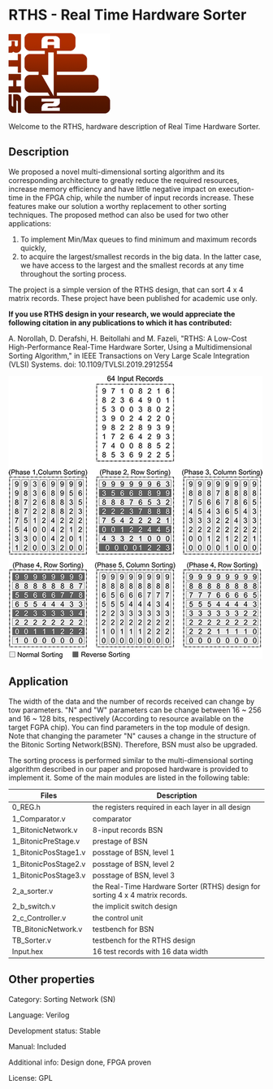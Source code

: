 RTHS - Real Time Hardware Sorter
=============================

![alt text](https://github.com/amin-norollah/RTHS/blob/master/RTHS_AMIN_NOROLLAH.png)

Welcome to the RTHS, hardware description of Real Time Hardware Sorter.


Description
------------
We proposed a novel multi-dimensional sorting algorithm and its corresponding 
architecture to greatly reduce the required resources, increase memory efficiency and
have little negative impact on execution-time in the FPGA chip, while the number of input records increase.
These features make our solution a worthy replacement to other sorting techniques.
The proposed method can also be used for two other applications:
1) To implement Min/Max queues to find minimum and maximum records quickly,
2) to acquire the largest/smallest records in the big data.
In the latter case, we have access to the largest and the smallest records at any time throughout the sorting process.

The project is a simple version of the RTHS design, that can sort 4 x 4 matrix records. These project have been published for academic use only.

**If you use RTHS design in your research, we would appreciate the following citation in any publications to which it has contributed:**

A. Norollah, D. Derafshi, H. Beitollahi and M. Fazeli, "RTHS: A Low-Cost High-Performance Real-Time Hardware Sorter, Using a Multidimensional Sorting Algorithm," in IEEE Transactions on Very Large Scale Integration (VLSI) Systems.
doi: 10.1109/TVLSI.2019.2912554

![alt text](https://github.com/amin-norollah/RTHS/blob/master/Multi-Dimensional-Sorting-Algorithm.png)

Application
------------
The width of the data and the number of records received can change by tow parameters. "N" and "W" parameters can be change between 16 ~ 256 and 16 ~ 128 bits, respectively 
(According to resource available on the target FGPA chip). You can find parameters in the top module of design.
Note that changing the parameter "N" causes a change in the structure of the Bitonic Sorting Network(BSN). Therefore, BSN must also be upgraded.

The sorting process is performed similar to the multi-dimensional sorting algorithm described in our paper and proposed hardware is provided to implement it.
Some of the main modules are listed in the following table:

Files | Description
--- | ---
0_REG.h | the registers required in each layer in all design
1_Comparator.v | comparator
1_BitonicNetwork.v | 8-input records BSN
1_BitonicPreStage.v | prestage of BSN
1_BitonicPosStage1.v | posstage of BSN, level 1
1_BitonicPosStage2.v | posstage of BSN, level 2
1_BitonicPosStage3.v | posstage of BSN, level 3
2_a_sorter.v | the Real-Time Hardware Sorter (RTHS) design for sorting 4 x 4 matrix records.
2_b_switch.v | the implicit switch design
2_c_Controller.v | the control unit
TB_BitonicNetwork.v | testbench for BSN
TB_Sorter.v | testbench for the RTHS design
Input.hex | 16 test records with 16 data width

Other properties
------------
Category: Sorting Network (SN)

Language: Verilog

Development status: Stable

Manual: Included

Additional info: Design done, FPGA proven

License: GPL






